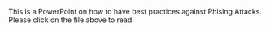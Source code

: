 This is a PowerPoint on how to have best practices against Phising Attacks. Please click on the file above to read. 
